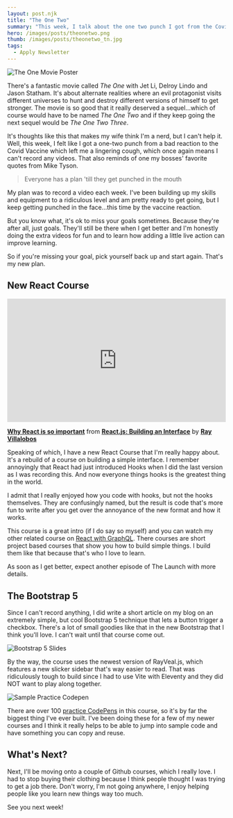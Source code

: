 ```yaml
---
layout: post.njk
title: "The One Two"
summary: "This week, I talk about the one two punch I got from the Covid vaccine which really set me back with my extra video tutorials. Plus, I talk about my new React with Hooks/ Tailwind CSS Course. My upcoming Bootstrap 5 course and what I'm doing afterwards. "
hero: /images/posts/theonetwo.png
thumb: /images/posts/theonetwo_tn.jpg
tags:
  - Apply Newsletter
---
```


<div class="article-side-image">

![The One Movie Poster](https://media-exp1.licdn.com/dms/image/C5612AQFfoFeAqyf8xw/article-inline_image-shrink_1000_1488/0/1620316554855?e=1629936000&v=beta&t=WpepMvVbUJPipfPRy_cTEF5p1iD7J39Lb-qNCZuvfUI)

</div>

There's a fantastic movie called _The One_ with Jet Li, Delroy Lindo and Jason Statham. It's about alternate realities where an evil protagonist visits different universes to hunt and destroy different versions of himself to get stronger. The movie is so good that it really deserved a sequel...which of course would have to be named _The One Two_ and if they keep going the next sequel would be _The One Two Three_.

It's thoughts like this that makes my wife think I'm a nerd, but I can't help it. Well, this week, I felt like I got a one-two punch from a bad reaction to the Covid Vaccine which left me a lingering cough, which once again means I can't record any videos. That also reminds of one my bosses' favorite quotes from Mike Tyson.

> Everyone has a plan 'till they get punched in the mouth

My plan was to record a video each week. I've been building up my skills and equipment to a ridiculous level and am pretty ready to get going, but I keep getting punched in the face...this time by the vaccine reaction.

But you know what, it's ok to miss your goals sometimes. Because they're after all, just goals. They'll still be there when I get better and I'm honestly doing the extra videos for fun and to learn how adding a little live action can improve learning.

So if you're missing your goal, pick yourself back up and start again. That's my new plan.

## New React Course

<div style="position:relative;height:0;padding-bottom:56.25%"><iframe width="640" height="360" src="https://www.linkedin.com/learning/embed/react-js-building-an-interface-8551484/why-react-is-so-important?claim=AQHPRqpqs8mkKgAAAXopKERJl_nDsrD-CCum7pqo26_2Wnq7HPimMJPQOwM7unzkO24Dpr66Nt8N2rqPdOFwLJR8hFnRag4c4DiI_RHPQdUVIetObbEL4V1se616m8hfBsjyM9FhMph2SAoFErmdbRkgoKb7GThXttRSiIFa2fGVG31Zm0KzbPi1B4CLwGfxU7kfhwVe8fvoa-gYQkspmVScN74yolzqfnX7P6hZwWBvvBklijTfVtHkFbM3X_3rdkwf71LesOVFjfYNzwKEKnUul_7ZfsC8-7GXJ_8aEULZqlary5xNjeaTLM3E9YiS6sVXFHtLISJlXljVMwAuY99hDUkiDAjq6uqyuM7fU5ZMFWaoLA6s8Dk5dpG7ltO4kSnfFMXFAWpq62PfJSNZLzXRWrCw74eNr0Rw2x3Izb5OA3x3_rTYJGE4VeSsjCvzyKPy7uPabeKooQjYpFvUUCjfi9orxpfZe-vW6C2ouF2KA1Qr5MPXVzGF0toKQDdp-XHNzlzMLNq5__c65wBhZV41uupUAbOW4KRFdW2sDJ16oF_1_gO2kFrgo24xrr6df8vr74DpZbd6ItY29eLXknT9UKTwd99Hd8zGzLTeeTLkcDketOl5Z26hxR8P5U6ePDA2bmIW1m_6GMbSKrP0LqwBijLsRCJheWQlGIWMdm8WsQ8I9yXkCowXWiu5LOEfOz_Fq1C9-gerXWmvkfZHekmrP8H8-kYScFwYGJBx5A0" mozallowfullscreen="true" webkitallowfullscreen="true" allowfullscreen="true" frameborder="0" style="position:absolute;width:100%;height:100%;left:0"></iframe></div><p><strong><a href="https://www.linkedin.com/learning/react-js-building-an-interface-8551484/why-react-is-so-important?trk=embed_lil">Why React is so important</a></strong> from <strong><a href="https://www.linkedin.com/learning/react-js-building-an-interface-8551484?trk=embed_lil">React.js: Building an Interface</a></strong> by <strong><a href="https://www.linkedin.com/learning/instructors/ray-villalobos?trk=embed_lil">Ray Villalobos</a></strong></p>

Speaking of which, I have a new React Course that I'm really happy about. It's a rebuild of a course on building a simple interface. I remember annoyingly that React had just introduced Hooks when I did the last version as I was recording this. And now everyone things hooks is the greatest thing in the world.

I admit that I really enjoyed how you code with hooks, but not the hooks themselves. They are confusingly named, but the result is code that's more fun to write after you get over the annoyance of the new format and how it works.

This course is a great intro (if I do say so myself) and you can watch my other related course on [React with GraphQL](https://www.linkedin.com/learning/building-a-graphql-project-with-react-js/creating-the-pagination-interface). There courses are short project based courses that show you how to build simple things. I build them like that because that's who I love to learn.

As soon as I get better, expect another episode of The Launch with more details.

## The Bootstrap 5

Since I can't record anything, I did write a short article on my blog on an extremely simple, but cool Bootstrap 5 technique that lets a button trigger a checkbox. There's a lot of small goodies like that in the new Bootstrap that I think you'll love. I can't wait until that course come out.

![Bootstrap 5 Slides](https://media-exp1.licdn.com/dms/image/C5612AQE06_zoFcpxSg/article-inline_image-shrink_1500_2232/0/1620317812051?e=1629936000&v=beta&t=hNjsNLrTKu7bMTvqrR3UOewDK75mk6W_zfEfXkg1uJ8)

By the way, the course uses the newest version of RayVeal.js, which features a new slicker sidebar that's way easier to read. That was ridiculously tough to build since I had to use Vite with Eleventy and they did NOT want to play along together.

![Sample Practice Codepen](https://media-exp1.licdn.com/dms/image/C5612AQH2ct6PX-ikAg/article-inline_image-shrink_1500_2232/0/1620318159943?e=1629936000&v=beta&t=hBK8xdW1I5s4J8v8_r__kTxVckTbUWD1aPDt9Dhl-1k)

There are over 100 [practice CodePens](https://codepen.io/planetoftheweb/pen/rNjvEjO?editors=1000) in this course, so it's by far the biggest thing I've ever built. I've been doing these for a few of my newer courses and I think it really helps to be able to jump into sample code and have something you can copy and reuse.

## What's Next?

Next, I'll be moving onto a couple of Github courses, which I really love. I had to stop buying their clothing because I think people thought I was trying to get a job there. Don't worry, I'm not going anywhere, I enjoy helping people like you learn new things way too much.

See you next week!

